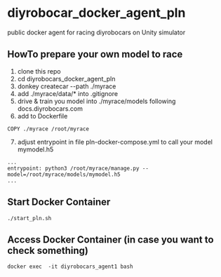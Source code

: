 # diyrobocar_docker_agent_pln
public docker agent for racing diyrobocars on Unity simulator


## HowTo prepare your own model to race

1. clone this repo
2. cd diyrobocars_docker_agent_pln
3. donkey createcar --path ./myrace
4. add ./myrace/data/* into .gitignore
5. drive & train you model into ./myrace/models following docs.diyrobocars.com
6. add to Dockerfile
```
COPY ./myrace /root/myrace
```
7. adjust entrypoint in file pln-docker-compose.yml to call your model mymodel.h5
```
...
entrypoint: python3 /root/myrace/manage.py --model=/root/myrace/models/mymodel.h5
...
```
## Start Docker Container
```
./start_pln.sh
```

## Access Docker Container (in case you want to check something)
```
docker exec  -it diyrobocars_agent1 bash
```

